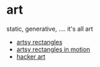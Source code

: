 # art
static, generative, .... it's all art

* [artsy rectangles](random_rects/)
* [artsy rectangles in motion](random_rects_motion/)
* [hacker art](hacker_art/)
